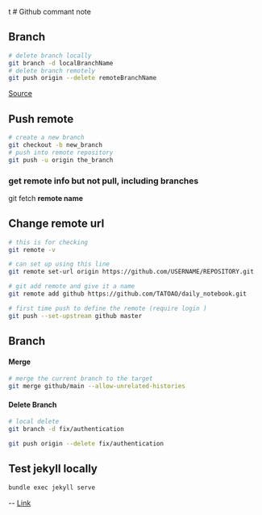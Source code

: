 t # Github commant note


## Branch
```bash
# delete branch locally
git branch -d localBranchName
# delete branch remotely
git push origin --delete remoteBranchName
```
[Source](https://www.freecodecamp.org/news/how-to-delete-a-git-branch-both-locally-and-remotely/ "TEST")

## Push remote


```bash
# create a new branch
git checkout -b new_branch
# push into remote repository
git push -u origin the_branch
```


### get remote info but not pull, including branches 
git fetch **remote name**

## Change remote url
```bash
# this is for checking 
git remote -v

# can set up using this line
git remote set-url origin https://github.com/USERNAME/REPOSITORY.git

# git add remote and give it a name
git remote add github https://github.com/TATOAO/daily_notebook.git

# first time push to define the remote (require login )
git push --set-upstream github master
```




## Branch

#### Merge
``` bash
# merge the current branch to the target 
git merge github/main --allow-unrelated-histories

```


#### Delete Branch
``` bash
# local delete
git branch -d fix/authentication

git push origin --delete fix/authentication

```



## Test jekyll locally
```bash
bundle exec jekyll serve
```

--
[Link](https://backlog.com/git-tutorial/cn/stepup/stepup1_3.html "猴子都懂的GIT入门")


